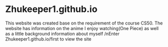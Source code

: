 # Zhukeeper1.github.io
This website was created base on the requirement of the course CS50.
The website has information on the anime I enjoy watching(One Piece) as well as a little background information about myself
/nEnter Zhukeeper1.github.io/first to view the site
